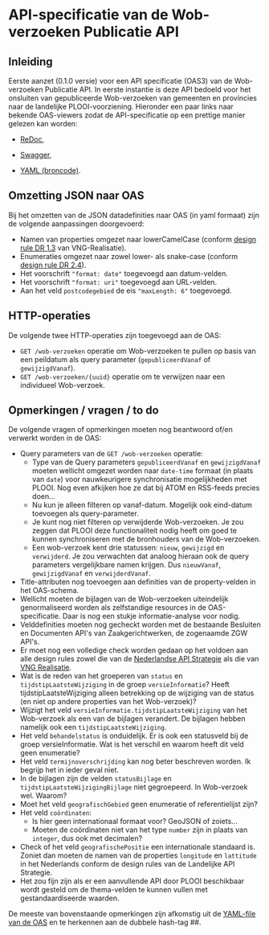 # API-specificatie van de Wob-verzoeken Publicatie API

## Inleiding

Eerste aanzet (0.1.0 versie) voor een API specificatie (OAS3) van de Wob-verzoeken Publicatie API. In eerste instantie is deze API bedoeld voor het onsluiten van gepubliceerde Wob-verzoeken van gemeenten en provincies naar de landelijke PLOOI-voorziening. Hieronder een paar links naar bekende OAS-viewers zodat de API-specificatie op een prettige manier gelezen kan worden:

- [ReDoc](http://redocly.github.io/redoc/?url=https://raw.githubusercontent.com/VNG-Realisatie/ODS-Open-WOB/master/oas-specificatie/openapi.yaml),

- [Swagger](https://petstore.swagger.io/?url=https://raw.githubusercontent.com/VNG-Realisatie/ODS-Open-WOB/master/oas-specificatie/openapi.yaml),

- [YAML (broncode)](https://raw.githubusercontent.com/VNG-Realisatie/ODS-Open-WOB/master/oas-specificatie/openapi.yaml).

## Omzetting JSON naar OAS

Bij het omzetten van de JSON datadefinities naar OAS (in yaml formaat) zijn de volgende aanpassingen doorgevoerd:

- Namen van properties omgezet naar lowerCamelCase (conform [design rule  DR 1.3](https://github.com/VNG-Realisatie/API-Kennisbank/tree/master/Design%20rules#dr13-namen-van-properties-zijn-in-lowercamelcase) van VNG-Realisatie). 
- Enumeraties omgezet naar zowel lower- als snake-case (conform [design rule DR 2.4](https://github.com/VNG-Realisatie/API-Kennisbank/tree/master/Design%20rules#dd24-enumeratie-waarden-zijn-in-snake_case)).
- Het voorschrift `"format: date"` toegevoegd aan datum-velden.
- Het voorschrift `"format: uri"` toegevoegd aan URL-velden.
- Aan het veld `postcodegebied` de eis  `"maxLength: 6"` toegevoegd.

## HTTP-operaties

De volgende twee HTTP-operaties zijn toegevoegd aan de OAS:
- `GET /wob-verzoeken` operatie om Wob-verzoeken te pullen op basis van een peildatum als query parameter (`gepubliceerdVanaf` of `gewijzigdVanaf`).
- `GET /wob-verzoeken/{uuid}` operatie om te verwijzen naar een individueel Wob-verzoek.

## Opmerkingen / vragen / to do

De volgende vragen of opmerkingen moeten nog beantwoord of/en verwerkt worden in de OAS:

- Query parameters van de `GET /wob-verzoeken` operatie:
  - Type van de Query parameters `gepubliceerdVanaf` en `gewijzigdVanaf` moeten wellicht omgezet worden naar `date-time` formaat (in plaats van `date`) voor nauwkeurigere synchronisatie mogelijkheden met PLOOI. Nog even afkijken hoe ze dat bij ATOM en RSS-feeds precies doen...
  - Nu kun je alleen filteren op vanaf-datum. Mogelijk ook eind-datum toevoegen als query-parameter.
  - Je kunt nog niet filteren op verwijderde Wob-verzoeken. Je zou zeggen dat PLOOI deze functionaliteit nodig heeft om goed te kunnen synchroniseren met de bronhouders van de Wob-verzoeken.
  - Een wob-verzoek kent drie statussen: `nieuw`, `gewijzigd` en `verwijderd`. Je zou verwachten dat analoog hieraan ook de query parameters vergelijkbare namen krijgen. Dus `nieuwVanaf`, `gewijzigdVanaf` en `verwijderdVanaf`.
- Title-attributen nog toevoegen aan definities van de property-velden in het OAS-schema.
- Wellicht moeten de bijlagen van de Wob-verzoeken uiteindelijk genormaliseerd worden als zelfstandige resources in de OAS-specificatie. Daar is nog een stukje informatie-analyse voor nodig.
- Velddefinities moeten nog gecheckt worden met de bestaande Besluiten en Documenten API's van Zaakgerichtwerken, de zogenaamde ZGW API's.
- Er moet nog een volledige check worden gedaan op het voldoen aan alle design rules zowel die van de [Nederlandse API Strategie](https://publicatie.centrumvoorstandaarden.nl/api/adr/) als die van [VNG Realisatie](https://github.com/VNG-Realisatie/API-Kennisbank/tree/master/Design%20rules#design-rules-vngrealisatie).
- Wat is de reden van het groeperen van `status` en `tijdstipLaatsteWijziging` in de groep `versieInformatie`? Heeft tijdstipLaatsteWijziging alleen betrekking op de wijziging van de status (en niet op andere properties van het Wob-verzoek)?
- Wijzigt het veld `versieInformatie.tijdstipLaatsteWijziging` van het Wob-verzoek als een van de bijlagen verandert. De bijlagen hebben namelijk ook een `tijdstipLaatsteWijziging`.
- Het veld `behandelstatus` is  onduidelijk. Er is ook een statusveld bij de groep versieInformatie. Wat is het verschil en waarom heeft dit veld geen enumeratie?
- Het veld  `termijnoverschrijding` kan nog beter beschreven worden. Ik begrijp het in ieder geval niet.
- In de bijlagen zijn de velden `statusBijlage` en  `tijdstipLaatsteWijzigingBijlage` niet gegroepeerd. In Wob-verzoek wel. Waarom?
- Moet het veld `geografischGebied` geen enumeratie of referentielijst zijn?
- Het veld `coördinaten`:
  - Is hier geen internationaal formaat voor? GeoJSON of zoiets... 
  - Moeten de coördinaten niet van het type `number` zijn in plaats van `integer`, dus ook met decimalen?
- Check of het veld `geografischePositie` een internationale standaard is. Zoniet dan moeten de namen van de properties `longitude` en `lattitude` in het Nederlands conform de design rules van de Landelijke API Strategie.
- Het zou fijn zijn als er een aanvullende API door PLOOI beschikbaar wordt gesteld om de thema-velden te kunnen vullen met gestandaardiseerde waarden.

De meeste van bovenstaande opmerkingen zijn afkomstig uit de [YAML-file van de OAS](https://raw.githubusercontent.com/VNG-Realisatie/ODS-Open-WOB/master/oas-specificatie/openapi.yaml) en te herkennen aan de dubbele hash-tag ##.